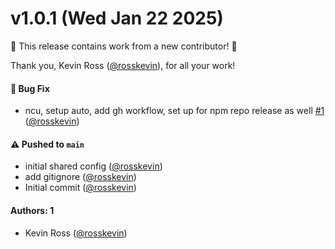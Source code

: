 # v1.0.1 (Wed Jan 22 2025)

:tada: This release contains work from a new contributor! :tada:

Thank you, Kevin Ross ([@rosskevin](https://github.com/rosskevin)), for all your work!

#### 🐛 Bug Fix

- ncu, setup auto, add gh workflow, set up for npm repo release as well [#1](https://github.com/alienfast/prettier-config/pull/1) ([@rosskevin](https://github.com/rosskevin))

#### ⚠️ Pushed to `main`

- initial shared config ([@rosskevin](https://github.com/rosskevin))
- add gitignore ([@rosskevin](https://github.com/rosskevin))
- Initial commit ([@rosskevin](https://github.com/rosskevin))

#### Authors: 1

- Kevin Ross ([@rosskevin](https://github.com/rosskevin))
